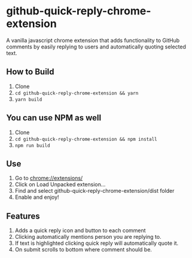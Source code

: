 # github-quick-reply-chrome-extension
A vanilla javascript chrome extension that adds functionality to GitHub comments by easily replying to users and automatically quoting selected text. 

## How to Build
1. Clone
2. `cd github-quick-reply-chrome-extension && yarn`
3. `yarn build`

## You can use NPM as well
1. Clone
2. `cd github-quick-reply-chrome-extension && npm install`
3. `npm run build`

## Use
1. Go to [chrome://extensions/](chrome://extensions/)
2. Click on Load Unpacked extension...
3. Find and select github-quick-reply-chrome-extension/dist folder
4. Enable and enjoy!

## Features
1. Adds a quick reply icon and button to each comment
2. Clicking automatically mentions person you are replying to.
3. If text is highlighted clicking quick reply will automatically quote it.
4. On submit scrolls to bottom where comment should be.
